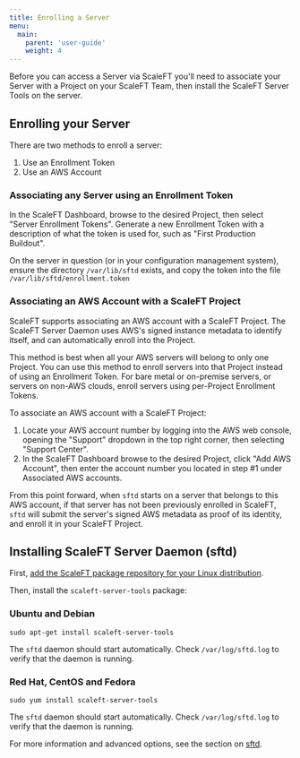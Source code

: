 ```yaml
---
title: Enrolling a Server
menu:
  main:
    parent: 'user-guide'
    weight: 4
---
```


Before you can access a Server via ScaleFT you'll need to associate your Server
with a Project on your ScaleFT Team, then install the ScaleFT Server Tools on
the server.

## Enrolling your Server

There are two methods to enroll a server:

1. Use an Enrollment Token
2. Use an AWS Account

### Associating any Server using an Enrollment Token

In the ScaleFT Dashboard, browse to the desired Project, then select
"Server Enrollment Tokens". Generate a new Enrollment Token with a
description of what the token is used for, such as "First Production Buildout".

On the server in question (or in your configuration management system), ensure
the directory `/var/lib/sftd` exists, and copy the token into the file
`/var/lib/sftd/enrollment.token`

### Associating an AWS Account with a ScaleFT Project

ScaleFT supports associating an AWS account with a ScaleFT Project. The ScaleFT
Server Daemon uses AWS's signed instance metadata to identify itself, and can
automatically enroll into the Project.

This method is best when all your AWS servers will belong to only one Project.
You can use this method to enroll servers into that Project instead of using an
Enrollment Token. For bare metal or on-premise servers, or servers on non-AWS
clouds, enroll servers using per-Project Enrollment Tokens.

To associate an AWS account with a ScaleFT Project:

1. Locate your AWS account number by logging into the AWS web console, opening
   the "Support" dropdown in the top right corner, then selecting "Support
   Center".
2. In the ScaleFT Dashboard browse to the desired Project, click "Add AWS Account",
   then enter the account number you located in step #1 under Associated AWS accounts.

From this point forward, when `sftd` starts on a server that belongs to this AWS
account, if that server has not been previously enrolled in ScaleFT, `sftd` will
submit the server's signed AWS metadata as proof of its identity, and enroll it
in your ScaleFT Project.

## Installing ScaleFT Server Daemon (sftd)

First, [add the ScaleFT package repository for your Linux
distribution](/docs/linux-package-manager).

Then, install the `scaleft-server-tools` package:

### Ubuntu and Debian

```
sudo apt-get install scaleft-server-tools
```

The `sftd` daemon should start automatically. Check `/var/log/sftd.log` to verify
that the daemon is running.

### Red Hat, CentOS and Fedora

```
sudo yum install scaleft-server-tools
```

The `sftd` daemon should start automatically. Check `/var/log/sftd.log` to verify
that the daemon is running.



For more information and advanced options, see the section on [sftd](/docs/sftd).
